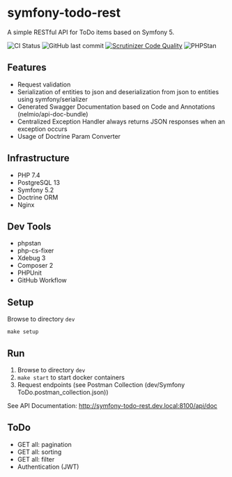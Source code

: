 # symfony-todo-rest

A simple RESTful API for ToDo items based on Symfony 5.

![CI Status](https://github.com/svnldwg/symfony-todo-rest/workflows/Tests%20&%20Code%20Check/badge.svg)
![GitHub last commit](https://img.shields.io/github/last-commit/svnldwg/symfony-todo-rest)
[![Scrutinizer Code Quality](https://scrutinizer-ci.com/g/svnldwg/symfony-todo-rest/badges/quality-score.png?b=master)](https://scrutinizer-ci.com/g/svnldwg/symfony-todo-rest/?branch=master)
![PHPStan](https://img.shields.io/badge/PHPStan-Level%208-brightgreen.svg?style=flat)

## Features
* Request validation
* Serialization of entities to json and deserialization from json to entities using symfony/serializer
* Generated Swagger Documentation based on Code and Annotations (nelmio/api-doc-bundle)
* Centralized Exception Handler always returns JSON responses when an exception occurs
* Usage of Doctrine Param Converter

## Infrastructure
* PHP 7.4
* PostgreSQL 13
* Symfony 5.2
* Doctrine ORM
* Nginx

## Dev Tools
* phpstan
* php-cs-fixer
* Xdebug 3
* Composer 2
* PHPUnit
* GitHub Workflow

## Setup

Browse to directory `dev`

`make setup`

## Run

1. Browse to directory `dev`
1. `make start` to start docker containers
1. Request endpoints (see Postman Collection (dev/Symfony ToDo.postman_collection.json))

See API Documentation: http://symfony-todo-rest.dev.local:8100/api/doc

## ToDo

- GET all: pagination
- GET all: sorting
- GET all: filter
- Authentication (JWT)